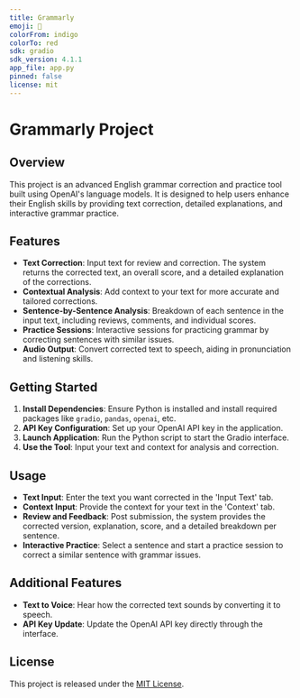 ```yaml
---
title: Grammarly
emoji: 🐨
colorFrom: indigo
colorTo: red
sdk: gradio
sdk_version: 4.1.1
app_file: app.py
pinned: false
license: mit
---
```


# Grammarly Project

## Overview

This project is an advanced English grammar correction and practice tool built using OpenAI's language models. It is designed to help users enhance their English skills by providing text correction, detailed explanations, and interactive grammar practice.

## Features

- **Text Correction**: Input text for review and correction. The system returns the corrected text, an overall score, and a detailed explanation of the corrections.
- **Contextual Analysis**: Add context to your text for more accurate and tailored corrections.
- **Sentence-by-Sentence Analysis**: Breakdown of each sentence in the input text, including reviews, comments, and individual scores.
- **Practice Sessions**: Interactive sessions for practicing grammar by correcting sentences with similar issues.
- **Audio Output**: Convert corrected text to speech, aiding in pronunciation and listening skills.

## Getting Started

1. **Install Dependencies**: Ensure Python is installed and install required packages like `gradio`, `pandas`, `openai`, etc.
2. **API Key Configuration**: Set up your OpenAI API key in the application.
3. **Launch Application**: Run the Python script to start the Gradio interface.
4. **Use the Tool**: Input your text and context for analysis and correction.

## Usage

- **Text Input**: Enter the text you want corrected in the 'Input Text' tab.
- **Context Input**: Provide the context for your text in the 'Context' tab.
- **Review and Feedback**: Post submission, the system provides the corrected version, explanation, score, and a detailed breakdown per sentence.
- **Interactive Practice**: Select a sentence and start a practice session to correct a similar sentence with grammar issues.

## Additional Features

- **Text to Voice**: Hear how the corrected text sounds by converting it to speech.
- **API Key Update**: Update the OpenAI API key directly through the interface.

## License

This project is released under the [MIT License](LICENSE.md).

